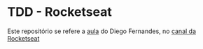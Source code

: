 # TDD - Rocketseat

Este repositório se refere a [aula](https://youtu.be/2G_mWfG0DZE) do Diego Fernandes, no [canal da Rocketseat](https://www.youtube.com/channel/UCSfwM5u0Kce6Cce8_S72olg)